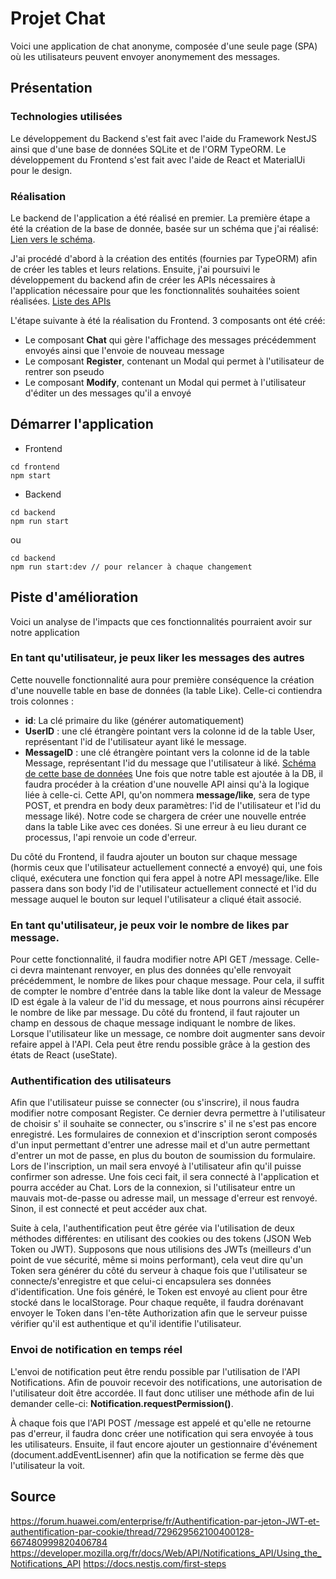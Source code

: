 # Projet Chat
Voici une application de chat anonyme, composée d'une seule page (SPA) où les utilisateurs peuvent envoyer anonymement des messages. 
## Présentation
### Technologies utilisées

Le développement du Backend s'est fait avec l'aide du Framework NestJS ainsi que d'une base de données SQLite et de l'ORM TypeORM.
Le développement du Frontend s'est fait avec l'aide de React et MaterialUi pour le design.

### Réalisation
Le backend de l'application a été réalisé en premier. La première étape a été la création de la base de donnée, basée sur un schéma que j'ai réalisé:  [Lien vers le schéma](https://github.com/LouisLombaert/Chat/wiki/Base-de-donn%C3%A9es#sch%C3%A9ma-de-la-base-de-donn%C3%A9e).

J'ai procédé d'abord à la création des entités (fournies par TypeORM) afin de créer les tables et leurs relations. Ensuite, j'ai poursuivi le développement du backend afin de créer les APIs nécessaires à l'application nécessaire pour que les fonctionnalités souhaitées soient réalisées. [Liste des APIs](https://github.com/LouisLombaert/Chat/wiki/API)

L'étape suivante à été la réalisation du Frontend. 3 composants ont été créé: 
 - Le composant **Chat** qui gère l'affichage des messages précédemment  envoyés ainsi que l'envoie de nouveau message
 - Le composant **Register**, contenant un Modal qui permet à l'utilisateur de rentrer son pseudo
 - Le composant **Modify**, contenant un Modal qui permet à l'utilisateur d'éditer un des messages qu'il a envoyé

## Démarrer l'application
 - Frontend
```
cd frontend
npm start
```
 - Backend
```
cd backend
npm run start
```
ou
```
cd backend
npm run start:dev // pour relancer à chaque changement
```

## Piste d'amélioration 
Voici un analyse de l'impacts que ces fonctionnalités pourraient avoir sur notre application
### En tant qu'utilisateur, je peux liker les messages des autres
Cette nouvelle fonctionnalité  aura pour première conséquence la création d'une nouvelle table en base de données (la table Like).
Celle-ci contiendra trois colonnes  : 
 -  **id**: La clé primaire du like (générer automatiquement)
 -  **UserID** : une clé étrangère pointant vers la colonne id de la table User, représentant l'id de l'utilisateur ayant liké le message.
 -  **MessageID** : une clé étrangère pointant vers la colonne id de la table Message, représentant l'id du message que l'utilisateur à liké.
[Schéma de cette base de données](https://github.com/LouisLombaert/Chat/wiki/Base-de-donn%C3%A9es#sch%C3%A9ma-avec-la-table-like)
Une fois que notre table est ajoutée à la DB, il faudra procéder à la création d'une nouvelle API ainsi qu'à la logique liée à celle-ci. Cette API, qu'on nommera **message/like**, sera de type POST, et prendra en body deux paramètres: l'id de l'utilisateur et l'id du message liké).
Notre code se chargera de créer une nouvelle entrée dans la table Like avec ces donées. Si une erreur à eu lieu durant ce processus, l'api renvoie un code d'erreur.

Du côté du Frontend, il faudra ajouter un bouton sur chaque message (hormis ceux que l'utilisateur actuellement connecté a envoyé) qui, une fois cliqué, exécutera une fonction qui fera appel à notre API message/like. Elle passera dans son body l'id 
de l'utilisateur actuellement connecté et l'id du message auquel le bouton sur lequel l'utilisateur a cliqué était associé.

### En tant qu'utilisateur, je peux voir le nombre de likes par message.
Pour cette fonctionnalité, il faudra modifier notre API GET /message. Celle-ci devra maintenant renvoyer, en plus des données qu'elle renvoyait précédemment, le nombre de likes pour chaque message. Pour cela, il suffit de compter le nombre d'entrée dans la table like dont la valeur de Message ID est égale à la valeur de l'id du message, et nous pourrons ainsi récupérer le nombre de like par message. 
Du côté du frontend, il faut rajouter un champ en dessous de chaque message indiquant le nombre de likes. Lorsque l'utilisateur like un message, ce nombre doit augmenter sans devoir refaire appel à l'API. Cela peut être rendu possible grâce à la gestion des états de React (useState).

### Authentification des utilisateurs
Afin que l'utilisateur puisse se connecter (ou s'inscrire), il nous faudra modifier notre composant Register. Ce dernier devra permettre à l'utilisateur de choisir s' il souhaite se connecter, ou s'inscrire s' il ne s'est pas encore enregistré. Les formulaires de connexion et d'inscription seront composés d'un input permettant d'entrer une adresse mail et d'un autre permettant d'entrer un mot de passe, en plus du bouton de soumission du formulaire. Lors de l'inscription, un mail sera envoyé à l'utilisateur afin qu'il puisse confirmer son adresse. Une fois ceci fait, il sera connecté à l'application et pourra accéder au Chat. Lors de la connexion, si l'utilisateur entre un mauvais mot-de-passe ou adresse mail, un message d'erreur est renvoyé. Sinon, il est connecté et peut accéder aux chat.

Suite à cela, l'authentification peut être gérée via l'utilisation de deux méthodes différentes: en utilisant des cookies ou des tokens (JSON Web Token ou JWT). Supposons que nous utilisions des JWTs (meilleurs d'un point de vue sécurité, même si moins performant), cela veut dire qu'un Token sera générer du côté du serveur à chaque fois que l'utilisateur se connecte/s'enregistre et que celui-ci encapsulera ses données d'identification. Une fois généré, le Token est envoyé au client pour être stocké dans le localStorage. Pour chaque requête, il faudra dorénavant envoyer le Token dans l'en-tête Authorization afin que le serveur puisse vérifier qu'il est authentique et qu'il identifie l'utilisateur. 

### Envoi de notification en temps réel
L'envoi de notification peut être rendu possible par l'utilisation de l'API Notifications. Afin de pouvoir recevoir des notifications, une autorisation de l'utilisateur doit être accordée. Il faut donc utiliser une méthode afin de lui demander celle-ci: **Notification.requestPermission()**.

À chaque fois que l'API POST /message est appelé et qu'elle ne retourne pas d'erreur, il faudra donc créer une notification qui sera envoyée à tous les utilisateurs. Ensuite, il faut encore ajouter un gestionnaire d'événement (document.addEventLisenner) afin que la notification se ferme dès que l'utilisateur la voit. 

## Source

https://forum.huawei.com/enterprise/fr/Authentification-par-jeton-JWT-et-authentification-par-cookie/thread/729629562100400128-667480999820406784
https://developer.mozilla.org/fr/docs/Web/API/Notifications_API/Using_the_Notifications_API
https://docs.nestjs.com/first-steps

